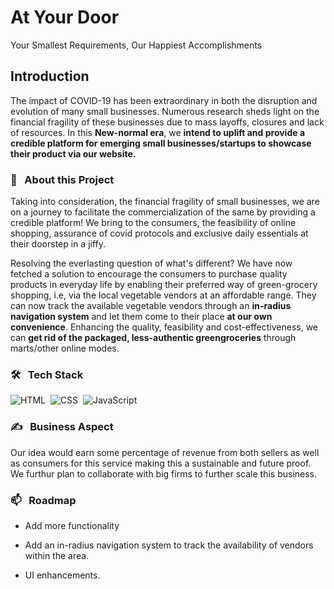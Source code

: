 
# **At Your Door**

Your Smallest Requirements, Our Happiest Accomplishments
<br>

## **Introduction**

The impact of COVID-19 has been extraordinary in both the disruption and evolution of many small businesses. Numerous research sheds light on the financial fragility of these businesses due to mass layoffs, closures and lack of resources. In this **New-normal era**, we **intend to uplift and provide a credible platform for emerging small businesses/startups to showcase their product via our website.**
<br>

### 🔭 &nbsp; **About this Project**

Taking into consideration, the financial fragility of small businesses, we are on a journey to facilitate the commercialization of the same by providing a credible platform! We bring to the consumers, the feasibility of online shopping, assurance of covid protocols and exclusive daily essentials at their doorstep in a jiffy. 

Resolving the everlasting question of what's different?
We have now fetched a solution to encourage the consumers to purchase quality products in everyday life by enabling their preferred way of green-grocery shopping, i.e, via the local vegetable vendors at an affordable range. They can now track the available vegetable vendors through an **in-radius navigation system** and let them come to their place **at our own convenience**. Enhancing the quality, feasibility and cost-effectiveness, we can **get rid of the packaged, less-authentic greengroceries** through marts/other online modes.
<br>

### 🛠 &nbsp; **Tech Stack**

![HTML](https://img.shields.io/badge/html5%20-%23E34F26.svg?&style=for-the-badge&logo=html5&logoColor=white)&nbsp;
![CSS](https://img.shields.io/badge/css3%20-%231572B6.svg?&style=for-the-badge&logo=css3&logoColor=white)&nbsp;
<img alt="JavaScript" src="https://img.shields.io/badge/javascript%20-%23323330.svg?&style=for-the-badge&logo=javascript&logoColor=%23F7DF1E"/>&nbsp;
<br>

### ✍️ &nbsp; **Business Aspect**

Our idea would earn some percentage of revenue from both sellers as well as consumers for this service making this a sustainable and future proof. We furthur plan to collaborate with big firms to further scale this business.
<br>

### 📫 &nbsp; **Roadmap**

- Add more functionality

- Add an in-radius navigation system to track the availability of vendors within the area.

- UI enhancements.
